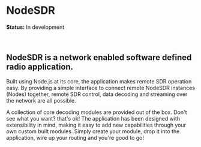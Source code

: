 # NodeSDR

<strong>Status:</strong> In development</strong> 

<br>

## NodeSDR is a network enabled software defined radio application. 

Built using Node.js at its core, the application makes remote SDR operation easy. By providing a simple interface to connect remote NodeSDR instances (Nodes) together, remote SDR control, data decoding and streaming over the network are all possible.

A collection of core decoding modules are provided out of the box. Don't see what you want? that's ok! The application has been designed with extensibility in mind, making it easy to add new capabilities through your own custom built modules. Simply create your module, drop it into the application, wire up your routing and you're good to go!

<br>